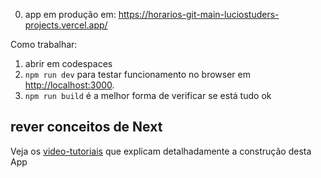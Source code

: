 0. app em produção em: https://horarios-git-main-luciostuders-projects.vercel.app/

Como trabalhar:
1. abrir em codespaces
2. `npm run dev` para testar funcionamento no browser em  [http://localhost:3000](http://localhost:3000).
3. `npm run build` é a melhor forma de verificar se está tudo ok


## rever conceitos de Next

Veja os [video-tutoriais](https://educast.fccn.pt/vod/channels/2pld2hfi8j?locale=pt) que explicam detalhadamente a construção desta App


